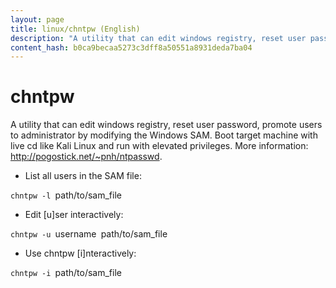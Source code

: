 ```yaml
---
layout: page
title: linux/chntpw (English)
description: "A utility that can edit windows registry, reset user password, promote users to administrator by modifying the Windows SAM."
content_hash: b0ca9becaa5273c3dff8a50551a8931deda7ba04
---
```

# chntpw

A utility that can edit windows registry, reset user password, promote users to administrator by modifying the Windows SAM.
Boot target machine with live cd like Kali Linux and run with elevated privileges.
More information: <http://pogostick.net/~pnh/ntpasswd>.

- List all users in the SAM file:

`chntpw -l `<span class="tldr-var badge badge-pill bg-dark-lm bg-white-dm text-white-lm text-dark-dm font-weight-bold">path/to/sam_file</span>

- Edit [u]ser interactively:

`chntpw -u `<span class="tldr-var badge badge-pill bg-dark-lm bg-white-dm text-white-lm text-dark-dm font-weight-bold">username</span>` `<span class="tldr-var badge badge-pill bg-dark-lm bg-white-dm text-white-lm text-dark-dm font-weight-bold">path/to/sam_file</span>

- Use chntpw [i]nteractively:

`chntpw -i `<span class="tldr-var badge badge-pill bg-dark-lm bg-white-dm text-white-lm text-dark-dm font-weight-bold">path/to/sam_file</span>
